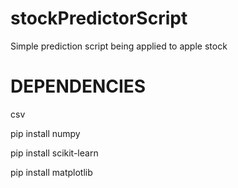 # stockPredictorScript
Simple prediction script being applied to apple stock

# DEPENDENCIES 

<p>csv</p>
<p>pip install numpy</p>
<p>pip install scikit-learn</p>
<p>pip install matplotlib</p>
